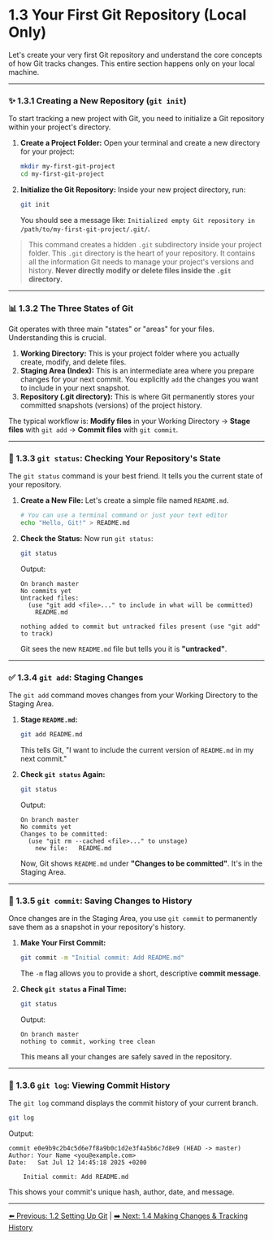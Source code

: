 # 1.3 Your First Git Repository (Local Only)

Let's create your very first Git repository and understand the core concepts of how Git tracks changes. This entire section happens only on your local machine.

---

### ✨ 1.3.1 Creating a New Repository (`git init`)

To start tracking a new project with Git, you need to initialize a Git repository within your project's directory.

1.  **Create a Project Folder:**
    Open your terminal and create a new directory for your project:
    ```bash
    mkdir my-first-git-project
    cd my-first-git-project
    ```
2.  **Initialize the Git Repository:**
    Inside your new project directory, run:
    ```bash
    git init
    ```
    You should see a message like: `Initialized empty Git repository in /path/to/my-first-git-project/.git/`.

> This command creates a hidden `.git` subdirectory inside your project folder. This `.git` directory is the heart of your repository. It contains all the information Git needs to manage your project's versions and history. **Never directly modify or delete files inside the `.git` directory.**

---

### 📊 1.3.2 The Three States of Git

Git operates with three main "states" or "areas" for your files. Understanding this is crucial.

1.  **Working Directory:** This is your project folder where you actually create, modify, and delete files.
2.  **Staging Area (Index):** This is an intermediate area where you prepare changes for your next commit. You explicitly `add` the changes you want to include in your next snapshot.
3.  **Repository (.git directory):** This is where Git permanently stores your committed snapshots (versions) of the project history.

The typical workflow is: **Modify files** in your Working Directory -> **Stage files** with `git add` -> **Commit files** with `git commit`.

---

### 🚦 1.3.3 `git status`: Checking Your Repository's State

The `git status` command is your best friend. It tells you the current state of your repository.

1.  **Create a New File:**
    Let's create a simple file named `README.md`.
    ```bash
    # You can use a terminal command or just your text editor
    echo "Hello, Git!" > README.md
    ```

2.  **Check the Status:**
    Now run `git status`:
    ```bash
    git status
    ```
    Output:
    ```
    On branch master
    No commits yet
    Untracked files:
      (use "git add <file>..." to include in what will be committed)
        README.md

    nothing added to commit but untracked files present (use "git add" to track)
    ```
    Git sees the new `README.md` file but tells you it is **"untracked"**.

---

### ✅ 1.3.4 `git add`: Staging Changes

The `git add` command moves changes from your Working Directory to the Staging Area.

1.  **Stage `README.md`:**
    ```bash
    git add README.md
    ```
    This tells Git, "I want to include the current version of `README.md` in my next commit."

2.  **Check `git status` Again:**
    ```bash
    git status
    ```
    Output:
    ```
    On branch master
    No commits yet
    Changes to be committed:
      (use "git rm --cached <file>..." to unstage)
        new file:   README.md
    ```
    Now, Git shows `README.md` under **"Changes to be committed"**. It's in the Staging Area.

---

### 💾 1.3.5 `git commit`: Saving Changes to History

Once changes are in the Staging Area, you use `git commit` to permanently save them as a snapshot in your repository's history.

1.  **Make Your First Commit:**
    ```bash
    git commit -m "Initial commit: Add README.md"
    ```
    The `-m` flag allows you to provide a short, descriptive **commit message**.

2.  **Check `git status` a Final Time:**
    ```bash
    git status
    ```
    Output:
    ```
    On branch master
    nothing to commit, working tree clean
    ```
    This means all your changes are safely saved in the repository.

---

### 📜 1.3.6 `git log`: Viewing Commit History

The `git log` command displays the commit history of your current branch.

```bash
git log
```
Output:
```
commit e0e9b9c2b4c5d6e7f8a9b0c1d2e3f4a5b6c7d8e9 (HEAD -> master)
Author: Your Name <you@example.com>
Date:   Sat Jul 12 14:45:18 2025 +0200

    Initial commit: Add README.md
```
This shows your commit's unique hash, author, date, and message.

---
[⬅️ Previous: 1.2 Setting Up Git](1.2-setting-up-git.md) | [➡️ Next: 1.4 Making Changes & Tracking History](1.4-making-changes.md)
